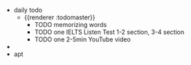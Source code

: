 - daily todo
	- {{renderer :todomaster}}
		- TODO memorizing words
		- TODO one IELTS Listen Test 1-2 section, 3-4 section
		- TODO one 2-5min YouTube video
-
- apt
